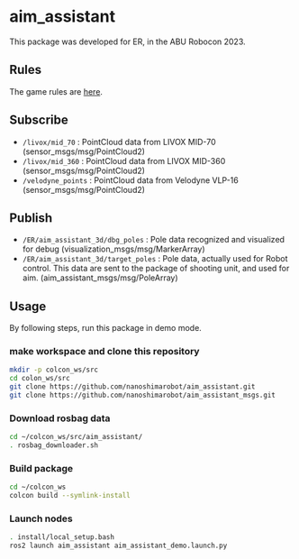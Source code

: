 # aim_assistant
This package was developed for ER, in the ABU Robocon 2023.  

## Rules
The game rules are [here](https://official-robocon.com/gakusei/).

## Subscribe
- `/livox/mid_70` : PointCloud data from LIVOX MID-70 (sensor_msgs/msg/PointCloud2)
- `/livox/mid_360` : PointCloud data from LIVOX MID-360 (sensor_msgs/msg/PointCloud2)
- `/velodyne_points` : PointCloud data from Velodyne VLP-16 (sensor_msgs/msg/PointCloud2)

## Publish
- `/ER/aim_assistant_3d/dbg_poles` : Pole data recognized and visualized for debug (visualization_msgs/msg/MarkerArray)
- `/ER/aim_assistant_3d/target_poles` : Pole data, actually used for Robot control. This data are sent to the package of shooting unit, and used for aim. (aim_assistant_msgs/msg/PoleArray)

## Usage
By following steps, run this package in demo mode.
### make workspace and clone this repository
```sh
mkdir -p colcon_ws/src
cd colon_ws/src
git clone https://github.com/nanoshimarobot/aim_assistant.git
git clone https://github.com/nanoshimarobot/aim_assistant_msgs.git
```

### Download rosbag data
```sh
cd ~/colcon_ws/src/aim_assistant/
. rosbag_downloader.sh
```

### Build package
```sh
cd ~/colcon_ws
colcon build --symlink-install
```

### Launch nodes
```sh
. install/local_setup.bash
ros2 launch aim_assistant aim_assistant_demo.launch.py
```